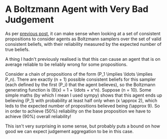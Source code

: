 # A Boltzmann Agent with Very Bad Judgement

As per [previous post](https://notebook.drmaciver.com/posts/2019-03-26-17:59.html), it can make sense when looking at a set of consistent propositions to consider agents as Boltzmann samplers over the set of valid consistent beliefs, with their reliability measured by the expected number of true beliefs.

A thing I hadn't previously realised is that this can cause an agent that is on average reliable to be reliably wrong for some propositions.

Consider a chain of propositions of the form \(P_1 \implies \ldots \implies P_n\). There are exactly \(n + 1\) possible consistent beliefs for this sampler (each defined by the first \(P_i\) that the agent believes), so the Boltzmann generating function is \(B(x) = 1 + \ldots + x^n\).
Suppose \(n = 10\). Some simple maths (by which I mean I used sympy) shows that this agent ends up believing \(P_1\) with probability at least half only when \(x \approx 2\), which leds to the expected number of propositions believed being \(\approx 9\). So in order to achieve \(50%\) reliability on the base proposition we have to achieve \(90%\) overall reliability!

This isn't very surprising in some sense, but probably puts a bound on how good we can expect judgement aggregation to be in this case.
